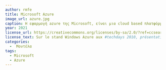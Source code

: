 ```yaml
---
author: rmfe
title: Microsoft Azure
image_url: azure.jpg
caption: Η εφαρμογή azure της Microsoft, είναι μια cloud based πλατφόρμα. Οι λειτουργίες της εφαρμογής εκτελούνται κανονικά στο λογισμικό του χρήστη, εφόσον η εφαρμογή αντιστοιχίζει τις οδηγίες του χρήστη με αυτές που έχει ορίσει στον cloud server.
year: 2021
license_url: https://creativecommons.org/licenses/by-sa/2.0/?ref=ccsearch&atype=rich
license_text: Sur le stand Windows Azure aux #techdays 2010, présentation de l'offre Cloud Microsoft 
categories:
  -  Μοντέλα
tags:
  - Microsoft
  - Azure
---
```

